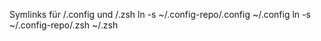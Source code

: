 Symlinks für /.config und /.zsh
ln -s ~/.config-repo/.config ~/.config
ln -s ~/.config-repo/.zsh ~/.zsh
